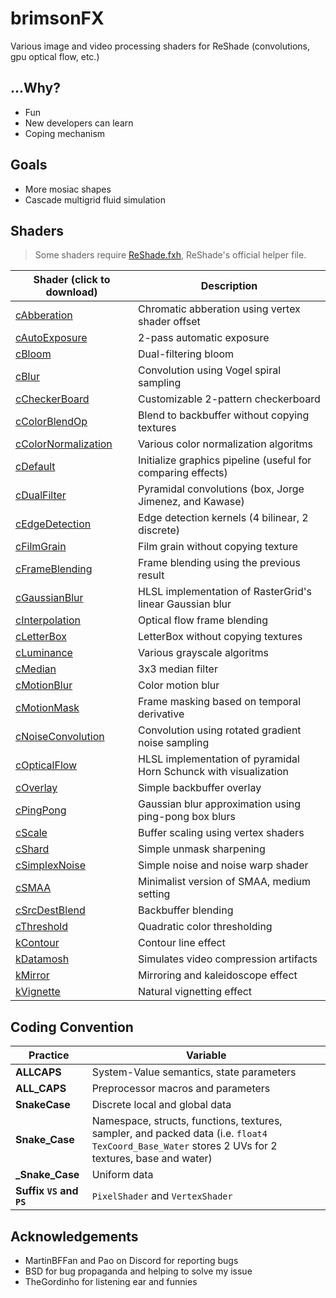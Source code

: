 
# brimsonFX

Various image and video processing shaders for ReShade (convolutions, gpu optical flow, etc.)

## ...Why?

+ Fun
+ New developers can learn
+ Coping mechanism

## Goals

+ More mosiac shapes
+ Cascade multigrid fluid simulation

## Shaders

> Some shaders require [ReShade.fxh](/shaders/ReShade.fxh), ReShade's official helper file.

Shader (click to download) | Description
---------------------------|------------
[cAbberation](/shaders/cAbberation.fx)                  | Chromatic abberation using vertex shader offset
[cAutoExposure](/shaders/cAutoExposure.fx)              | 2-pass automatic exposure
[cBloom](/shaders/cBloom.fx)                            | Dual-filtering bloom
[cBlur](/shaders/cBlur.fx)                              | Convolution using Vogel spiral sampling
[cCheckerBoard](/shaders/cCheckerBoard.fx)              | Customizable 2-pattern checkerboard
[cColorBlendOp](/shaders/cColorBlendOp.fx)              | Blend to backbuffer without copying textures
[cColorNormalization](/shaders/cColorNormalization.fx)  | Various color normalization algoritms
[cDefault](/shaders/cDefault.fx)                        | Initialize graphics pipeline (useful for comparing effects)
[cDualFilter](/shaders/cDualFilter.fx)                  | Pyramidal convolutions (box, Jorge Jimenez, and Kawase)
[cEdgeDetection](/shaders/cEdgeDetection.fx)            | Edge detection kernels (4 bilinear, 2 discrete)
[cFilmGrain](/shaders/cFilmGrain.fx)                    | Film grain without copying texture
[cFrameBlending](/shaders/cFrameBlending.fx)            | Frame blending using the previous result
[cGaussianBlur](/shaders/cGaussianBlur.fx)              | HLSL implementation of RasterGrid's linear Gaussian blur
[cInterpolation](/shaders/cInterpolation.fx)            | Optical flow frame blending
[cLetterBox](/shaders/cLetterBox.fx)                    | LetterBox without copying textures
[cLuminance](/shaders/cLuminance.fx)                    | Various grayscale algoritms
[cMedian](/shaders/cMedian.fx)                          | 3x3 median filter
[cMotionBlur](/shaders/cMotionBlur.fx)                  | Color motion blur
[cMotionMask](/shaders/cMotionMask.fx)                  | Frame masking based on temporal derivative
[cNoiseConvolution](/shaders/cNoiseConvolution.fx)      | Convolution using rotated gradient noise sampling
[cOpticalFlow](/shaders/cOpticalFlow.fx)                | HLSL implementation of pyramidal Horn Schunck with visualization
[cOverlay](/shaders/cOverlay.fx)                        | Simple backbuffer overlay
[cPingPong](/shaders/cPingPong.fx)                      | Gaussian blur approximation using ping-pong box blurs
[cScale](/shaders/cScale.fx)                            | Buffer scaling using vertex shaders
[cShard](/shaders/cShard.fx)                            | Simple unmask sharpening
[cSimplexNoise](/shaders/cSimplexNoise.fx)              | Simple noise and noise warp shader
[cSMAA](/shaders/cSMAA.fx)                              | Minimalist version of SMAA, medium setting
[cSrcDestBlend](/shaders/cSrcDestBlend.fx)              | Backbuffer blending
[cThreshold](/shaders/cThreshold.fx)                    | Quadratic color thresholding
[kContour](/shaders/kContour.fx)                        | Contour line effect
[kDatamosh](/shaders/kDatamosh.fx)                      | Simulates video compression artifacts
[kMirror](/shaders/kMirror.fx)                          | Mirroring and kaleidoscope effect
[kVignette](/shaders/kVignette.fx)                      | Natural vignetting effect

## Coding Convention

Practice | Variable
-------- | --------
**ALLCAPS**     | System-Value semantics, state parameters
**ALL_CAPS**    | Preprocessor macros and parameters
**SnakeCase**   | Discrete local and global data
**Snake_Case**  | Namespace, structs, functions, textures, sampler, and packed data (i.e. `float4 TexCoord_Base_Water` stores 2 UVs for 2 textures, base and water)
**_Snake_Case** | Uniform data
**Suffix `VS` and `PS`** | `PixelShader` and `VertexShader`

## Acknowledgements

+ MartinBFFan and Pao on Discord for reporting bugs
+ BSD for bug propaganda and helping to solve my issue
+ TheGordinho for listening ear and funnies
